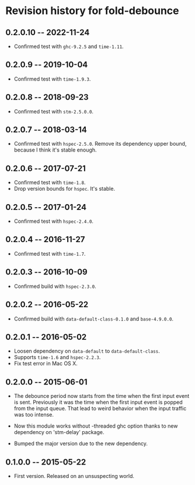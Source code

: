 # Revision history for fold-debounce

## 0.2.0.10  -- 2022-11-24

* Confirmed test with `ghc-9.2.5` and `time-1.11`.

## 0.2.0.9  -- 2019-10-04

* Confirmed test with `time-1.9.3`.

## 0.2.0.8  -- 2018-09-23

* Confirmed test with `stm-2.5.0.0`.


## 0.2.0.7  -- 2018-03-14

* Confirmed test with `hspec-2.5.0`.
  Remove its dependency upper bound, because I think it's stable enough.


## 0.2.0.6  -- 2017-07-21

* Confirmed test with `time-1.8`.
* Drop version bounds for `hspec`. It's stable.


## 0.2.0.5  -- 2017-01-24

* Confirmed test with `hspec-2.4.0`.


## 0.2.0.4  -- 2016-11-27

* Confirmed test with `time-1.7`.


## 0.2.0.3  -- 2016-10-09

* Confirmed build with `hspec-2.3.0`.


## 0.2.0.2  -- 2016-05-22

* Confirmed build with `data-default-class-0.1.0` and `base-4.9.0.0`.


## 0.2.0.1  -- 2016-05-02

* Loosen dependency on `data-default` to `data-default-class`.
* Supports `time-1.6` and `hspec-2.2.3`.
* Fix test error in Mac OS X.


## 0.2.0.0  -- 2015-06-01

* The debounce period now starts from the time when the first input
  event is sent. Previously it was the time when the first input event
  is popped from the input queue. That lead to weird behavior when the
  input traffic was too intense.

* Now this module works without -threaded ghc option thanks to new
  dependency on 'stm-delay' package.

* Bumped the major version due to the new dependency.


## 0.1.0.0  -- 2015-05-22

* First version. Released on an unsuspecting world.
